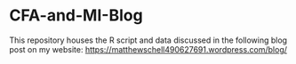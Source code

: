 # CFA-and-MI-Blog
This repository houses the R script and data discussed in the following blog post on my website: https://matthewschell490627691.wordpress.com/blog/
